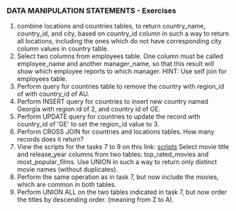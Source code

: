 ### DATA MANIPULATION STATEMENTS - Exercises


1. combine locations and countries tables, to return country_name,
country_id, and city, based on country_id column in such
a way to return all locations, including the ones which do not
have corresponding city column values in country table.
2. Select two columns from employees table. One column must be
called employee_name and another manager_name, so that this result
will show which employee reports to which manager. 
HINT: Use self join for employees table.
3. Perform query for countries table to remove the country with region_id of
with country_id of AU.
4. Perform INSERT query for countries to insert new country named Georgia with
region id of 2, and country id of GE.
5. Perform UPDATE query for countries to update the record with country_id
of 'GE' to set the region_id value to 3.
6. Perform CROSS JOIN for countries and locations tables. How many records 
does it return?
7. View the scripts for the tasks 7 to 9 on this link: [scripts](scripts/task_scripts) 
Select movie title and release_year columns from two tables: 
top_rated_movies and most_popular_films. Use UNION in such a way to
return only distinct movie names (without duplicates).
8. Perform the same operation as in task 7, but now include the movies, which
are common in both tables.
9. Perform UNION ALL on the two tables indicated in task 7, but now
order the titles by descending order. (meaning from Z to A).